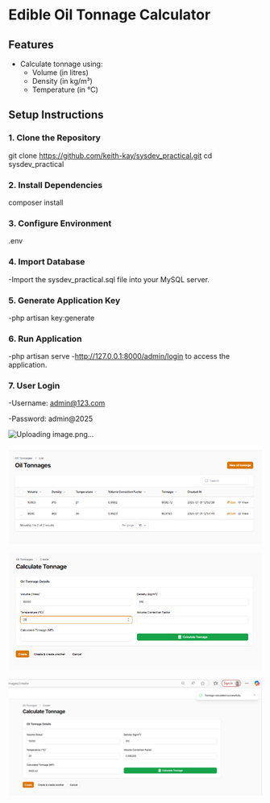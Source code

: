 # Edible Oil Tonnage Calculator

## Features

- Calculate tonnage using:
  - Volume (in litres)
  - Density (in kg/m³)
  - Temperature (in °C)
## Setup Instructions

### 1. Clone the Repository

git clone https://github.com/keith-kay/sysdev_practical.git
cd sysdev_practical

### 2. Install Dependencies
composer install

### 3. Configure Environment
.env

### 4. Import Database
-Import the sysdev_practical.sql file into your MySQL server.

### 5. Generate Application Key
-php artisan key:generate

### 6. Run Application
-php artisan serve
-http://127.0.0.1:8000/admin/login to access the application.

### 7. User Login
-Username: admin@123.com

-Password: admin@2025

![Uploading image.png…]()



![alt text](image.png)

![alt text](image-1.png)

![alt text](image-2.png)
